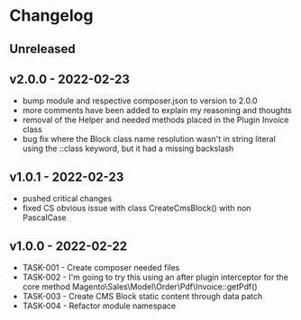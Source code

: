 # Changelog 

## Unreleased

## v2.0.0 - 2022-02-23

- bump module and respective composer.json to version to 2.0.0
- more comments have been added to explain my reasoning and thoughts
- removal of the Helper and needed methods placed in the Plugin Invoice class
- bug fix where the Block class name resolution wasn't in string literal using the ::class keyword, but it had a missing backslash 

## v1.0.1 - 2022-02-23

- pushed critical changes
- fixed CS obvious issue with class CreateCmsBlock() with non PascalCase

## v1.0.0 - 2022-02-22

- TASK-001 - Create composer needed files
- TASK-002 - I'm going to try this using an after plugin interceptor for the core method Magento\Sales\Model\Order\Pdf\Invoice::getPdf()
- TASK-003 - Create CMS Block static content through data patch
- TASK-004 - Refactor module namespace
